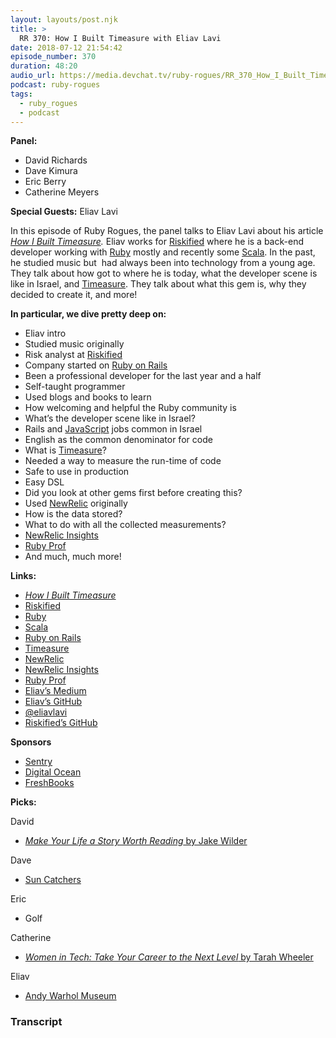 ```yaml
---
layout: layouts/post.njk
title: >
  RR 370: How I Built Timeasure with Eliav Lavi
date: 2018-07-12 21:54:42
episode_number: 370
duration: 48:20
audio_url: https://media.devchat.tv/ruby-rogues/RR_370_How_I_Built_Timeasure_with_Eliav_Lavi.mp3
podcast: ruby-rogues
tags:
  - ruby_rogues
  - podcast
---
```


**Panel:**

- David Richards
- Dave Kimura
- Eric Berry
- Catherine Meyers

**Special Guests:** Eliav Lavi

In this episode of Ruby Rogues, the panel talks to Eliav Lavi about his article [_How I Built Timeasure_](https://medium.com/rubyinside/how-i-built-timeasure-part-1-motivation-method-wrapping-1304cf841206)_._ Eliav works for [Riskified](https://www.riskified.com/) where he is a back-end developer working with [Ruby](https://www.ruby-lang.org/en/) mostly and recently some [Scala](https://www.scala-lang.org/). In the past, he studied music but&nbsp; had always been into technology from a young age. They talk about how got to where he is today, what the developer scene is like in Israel, and [Timeasure](https://github.com/riskified/timeasure/). They talk about what this gem is, why they decided to create it, and more!

**In particular, we dive pretty deep on:**

- Eliav intro
- Studied music originally
- Risk analyst at [Riskified](https://www.riskified.com/)
- Company started on [Ruby on Rails](https://rubyonrails.org/)
- Been a professional developer for the last year and a half
- Self-taught programmer
- Used blogs and books to learn
- How welcoming and helpful the Ruby community is
- What’s the developer scene like in Israel?
- Rails and [JavaScript](https://www.javascript.com/) jobs common in Israel
- English as the common denominator for code
- What is [Timeasure](https://github.com/riskified/timeasure/)?
- Needed a way to measure the run-time of code
- Safe to use in production
- Easy DSL
- Did you look at other gems first before creating this?
- Used [NewRelic](https://newrelic.com/) originally
- How is the data stored?
- What to do with all the collected measurements?
- [NewRelic Insights](https://newrelic.com/insights)
- [Ruby Prof](https://github.com/ruby-prof/ruby-prof)
- And much, much more!

**Links:**

- [_How I Built Timeasure_](https://medium.com/rubyinside/how-i-built-timeasure-part-1-motivation-method-wrapping-1304cf841206)
- [Riskified](https://www.riskified.com/)
- [Ruby](https://www.ruby-lang.org/en/)
- [Scala](https://www.scala-lang.org/)
- [Ruby on Rails](https://rubyonrails.org/)
- [Timeasure](https://github.com/riskified/timeasure/)
- [NewRelic](https://newrelic.com/)
- [NewRelic Insights](https://newrelic.com/insights)
- [Ruby Prof](https://github.com/ruby-prof/ruby-prof)
- [Eliav’s Medium](https://medium.com/@eliavlavi)
- [Eliav’s GitHub](https://github.com/eliavlavi)
- [@eliavlavi](https://twitter.com/eliavlavi)
- [Riskified’s GitHub](https://github.com/Riskified)

**Sponsors**

- [Sentry](https://sentry.io/welcome/)
- [Digital Ocean](https://www.digitalocean.com/)
- [FreshBooks](https://www.freshbooks.com/invoice?ref=11731&utm_source=pbm&utm_medium=affiliate-program&utm_influencer=419364&utm_campaign=podcast-influencers)

**Picks:**

David

- [_Make Your Life a Story Worth Reading_ by Jake Wilder](https://medium.com/the-mission/make-your-life-a-story-worth-reading-e4408b349bf)

Dave

- [Sun Catchers](https://www.amazon.com/Paint-Color-Catcher-Chimes-Suncatchers/dp/B01HN0FRFM/ref=sr_1_1?s=lawn-)

Eric

- Golf

Catherine

- [_Women in Tech: Take Your Career to the Next Level_ by Tarah Wheeler](https://www.amazon.com/Women-Tech-Practical-Inspiring-Stories-ebook/dp/B010ZZYJSI)

Eliav

- [Andy Warhol Museum](https://www.warhol.org/)

### Transcript
